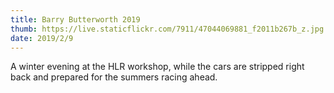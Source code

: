 ```yaml
---
title: Barry Butterworth 2019
thumb: https://live.staticflickr.com/7911/47044069881_f2011b267b_z.jpg
date: 2019/2/9
---
```


A winter evening at the HLR workshop, while the cars are stripped right back and prepared for the summers racing ahead.
